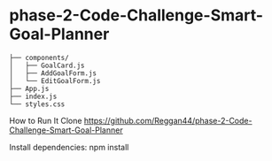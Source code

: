 # phase-2-Code-Challenge-Smart-Goal-Planner




```src/
├── components/
│   ├── GoalCard.js
│   ├── AddGoalForm.js
│   └── EditGoalForm.js
├── App.js
├── index.js
└── styles.css
```
 How to Run It
Clone https://github.com/Reggan44/phase-2-Code-Challenge-Smart-Goal-Planner

Install dependencies: npm install


